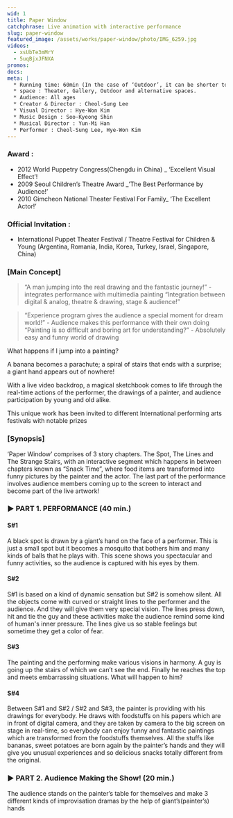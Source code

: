 ```yaml
---
wid: 1
title: Paper Window
catchphrase: Live animation with interactive performance
slug: paper-window
featured_image: /assets/works/paper-window/photo/IMG_6259.jpg
videos:
  - xsUbTe3mMrY
  - 5uqBjxJFNXA
promos:
docs:
meta: |
  * Running time: 60min (In the case of ‘Outdoor’, it can be shorter to 40min)
  * space : Theater, Gallery, Outdoor and alternative spaces.
  * Audience: All ages
  * Creator & Director : Cheol-Sung Lee
  * Visual Director : Hye-Won Kim
  * Music Design : Soo-Kyeong Shin
  * Musical Director : Yun-Mi Han
  * Performer : Cheol-Sung Lee, Hye-Won Kim
---
```


### Award :

- 2012 World Puppetry Congress(Chengdu in China) _ ‘Excellent Visual Effect’!
- 2009 Seoul Children’s Theatre Award _’The Best Performance by Audience!’ 
- 2010 Gimcheon National Theater Festival For Family_ ‘The Excellent Actor!’

### Official Invitation :

- International Puppet Theater Festival / Theatre Festival for Children & Young
(Argentina, Romania, India, Korea, Turkey, Israel, Singapore, China)

### [Main Concept]

> “A man jumping into the real drawing and the fantastic journey!” -<Paper Window> integrates performance with multimedia painting
> “Integration between digital & analog, theatre & drawing, stage & audience!”

> “Experience program gives the audience a special moment for dream world!” - Audience makes this performance with their own doing
“Painting is so difficult and boring art for understanding?” - Absolutely easy and funny world of drawing

What happens if I jump into a painting?

A banana becomes a parachute; a spiral of stairs that ends with a surprise; a giant hand appears out of nowhere!

With a live video backdrop, a magical sketchbook comes to life through the real-time actions of the performer, the drawings of a painter, and audience participation by young and old alike.

This unique work has been invited to different International performing arts festivals with notable prizes

### [Synopsis]

‘Paper Window’ comprises of 3 story chapters. The Spot, The Lines and The Strange Stairs, with an interactive segment which happens in between chapters known as “Snack Time”, where food items are transformed into funny pictures by the painter and the actor. The last part of the performance involves audience members coming up to the screen to interact and become part of the live artwork!

### ▶ PART 1. PERFORMANCE (40 min.)

#### S#1 <The Spot>

A black spot is drawn by a giant’s hand on the face of a performer. This is just a small spot but it becomes a mosquito that bothers him and many kinds of balls that he plays with. This scene shows you spectacular and funny activities, so the audience is captured with his eyes by them.

#### S#2 <The Lines>

S#1 is based on a kind of dynamic sensation but S#2 is somehow silent. All the objects come with curved or straight lines to the performer and the audience. And they will give them very special vision. The lines press down, hit and tie the guy and these activities make the audience remind some kind of human's inner pressure. The lines give us so stable feelings but sometime they get a color of fear.

#### S#3 <The Strange stairs>

The painting and the performing make various visions in harmony. A guy is going up the stairs of which we can’t see the end. Finally he reaches the top and meets embarrassing situations. What will happen to him?

#### S#4 <The Snack times>

Between S#1 and S#2 / S#2 and S#3, the painter is providing with his drawings for everybody. He draws with foodstuffs on his papers which are in front of digital camera, and they are taken by camera to the big screen on stage in real-time, so everybody can enjoy funny and fantastic paintings which are transformed from the foodstuffs themselves. All the stuffs like bananas, sweet potatoes are born again by the painter’s hands and they will give you unusual experiences and so delicious snacks totally different from the original.

### ▶ PART 2. Audience Making the Show! (20 min.)

The audience stands on the painter’s table for themselves and make 3 different kinds of improvisation dramas by the help of giant’s(painter’s) hands


